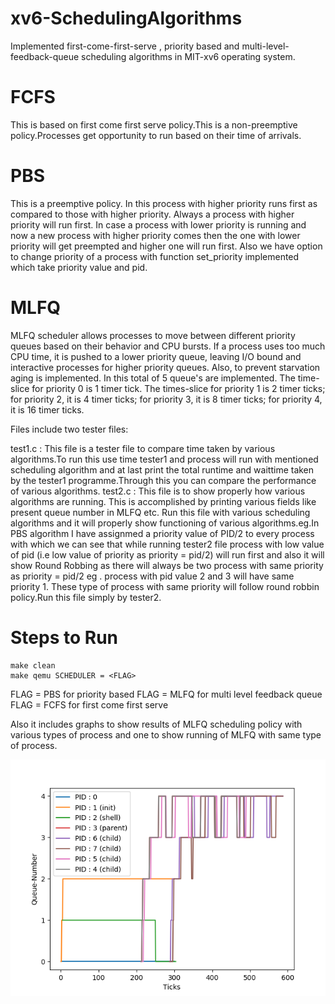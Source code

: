 # xv6-SchedulingAlgorithms
Implemented first-come-first-serve , priority based and multi-level-feedback-queue scheduling algorithms in MIT-xv6 operating system.

# FCFS
This is based on first come first serve policy.This is a non-preemptive policy.Processes get opportunity to run based on their time of arrivals.

# PBS
This is a preemptive policy. In this process with higher priority runs first as compared to those with higher priority. Always a process with higher priority will run first. In case a process with lower priority is running and now a new process with higher priority comes then the one with lower priority will get preempted and higher one will run first. Also we have option to change priority of a process with function set_priority implemented which take priority value and pid.

# MLFQ
MLFQ scheduler allows processes to move between different priority queues based on their behavior and CPU bursts. If a process uses too much CPU time, it is pushed to a lower priority queue, leaving I/O bound and interactive processes for higher priority queues. Also, to prevent starvation aging is implemented. In this total of 5 queue's are implemented. The time-slice for priority 0 is 1 timer tick. The times-slice for priority 1 is 2 timer ticks; for priority 2, it is 4 timer ticks; for priority 3, it is 8 timer ticks; for priority 4, it is 16 timer ticks.

Files include two tester files:

test1.c : This file is a tester file to compare time taken by various algorithms.To run this use time tester1 and process will run with mentioned scheduling algorithm and at last print the total runtime and waittime taken by the tester1 programme.Through this you can compare the performance of various algorithms.
test2.c : This file is to show properly how various algorithms are running. This is accomplished by printing various fields like present queue number in MLFQ etc. Run this file with various scheduling algorithms and it will properly show functioning of various algorithms.eg.In PBS algorithm I have assignmed a priority value of PID/2 to every process with which we can see that while running tester2 file process with low value of pid (i.e low value of priority as priority = pid/2) will run first and also it will show Round Robbing as there will always be two process with same priority as priority = pid/2 eg . process with pid value 2 and 3 will have same priority 1. These type of process with same priority will follow round robbin policy.Run this file simply by tester2.

# Steps to Run
```
make clean
make qemu SCHEDULER = <FLAG>
```
FLAG = PBS for priority based
FLAG = MLFQ for multi level feedback queue
FLAG = FCFS for first come first serve

Also it includes graphs to show results of MLFQ scheduling policy with various types of process and one to show running of MLFQ with same type of process.

![alt text](https://github.com/DivanshiGupta/xv6-SchedulingAlgorithms/blob/master/g1.png)
